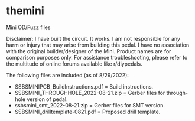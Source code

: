 # themini
Mini OD/Fuzz files

Disclaimer: I have built the circuit. It works. I am not responsible for any harm or injury that may arise from building this pedal. I have no association with the original builder/designer of the Mini. Product names are for comparison purposes only. For assistance troubleshooting, please refer to the multitude of online forums available like r/diypedals.

The following files are included (as of 8/29/2022):
- SSBSMINIPCB_BuildInstructions.pdf = Build instructions.
- SSBSMINI_THROUGHHOLE_2022-08-21.zip = Gerber files for through-hole version of pedal.
- ssbsmini_smt_2022-08-21.zip = Gerber files for SMT version.
- SSBSMINI_drilltemplate-0821.pdf = Proposed drill template.

